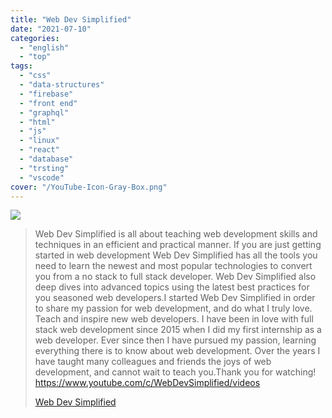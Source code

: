 ```yaml
---
title: "Web Dev Simplified"
date: "2021-07-10"
categories:
  - "english"
  - "top"
tags:
  - "css"
  - "data-structures"
  - "firebase"
  - "front end"
  - "graphql"
  - "html"
  - "js"
  - "linux"
  - "react"
  - "database"
  - "trsting"
  - "vscode"
cover: "/YouTube-Icon-Gray-Box.png"
---
```


![](https://yt3.ggpht.com/ytc/AKedOLQpvSjzSCSo8ZKCjBZS7TRX7omb_kyQirh2zgEY=s176-c-k-c0x00ffffff-no-rj)

> Web Dev Simplified is all about teaching web development skills and techniques in an efficient and practical manner. If you are just getting started in web development Web Dev Simplified has all the tools you need to learn the newest and most popular technologies to convert you from a no stack to full stack developer. Web Dev Simplified also deep dives into advanced topics using the latest best practices for you seasoned web developers.I started Web Dev Simplified in order to share my passion for web development, and do what I truly love. Teach and inspire new web developers. I have been in love with full stack web development since 2015 when I did my first internship as a web developer. Ever since then I have pursued my passion, learning everything there is to know about web development. Over the years I have taught many colleagues and friends the joys of web development, and cannot wait to teach you.Thank you for watching! https://www.youtube.com/c/WebDevSimplified/videos
>
> [Web Dev Simplified](https://www.youtube.com/c/WebDevSimplified/videos)
